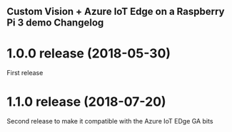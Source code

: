 ## Custom Vision + Azure IoT Edge on a Raspberry Pi 3 demo Changelog

<a name="1.0.0"></a>
# 1.0.0 release (2018-05-30)
First release

<a name="1.1.0"></a>
# 1.1.0 release (2018-07-20)
Second release to make it compatible with the Azure IoT EDge GA bits
